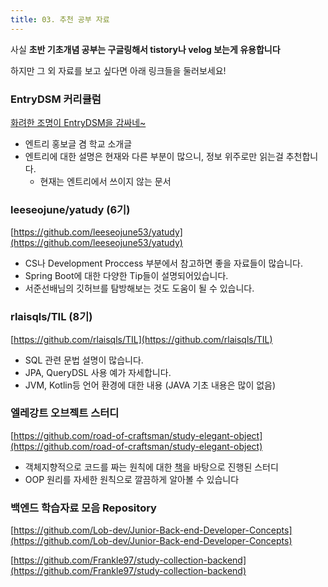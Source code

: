 ```yaml
---
title: 03. 추천 공부 자료
---
```




사실 **초반 기초개념 공부는 구글링해서 tistory나 velog 보는게 유용합니다**

하지만 그 외 자료를 보고 싶다면 아래 링크들을 둘러보세요!

### EntryDSM 커리큘럼

[화려한 조명이 EntryDSM을 감싸네~](https://velog.io/@entrydsm/%ED%99%94%EB%A0%A4%ED%95%9C-%EC%A1%B0%EB%AA%85%EC%9D%B4-EntryDSM%EC%9D%84-%EA%B0%90%EC%8B%B8%EB%84%A4)

- 엔트리 홍보글 겸 학교 소개글
- 엔트리에 대한 설명은 현재와 다른 부분이 많으니, 정보 위주로만 읽는걸 추천합니다.
    - 현재는 엔트리에서 쓰이지 않는 문서

### leeseojune/yatudy (6기)

[https://github.com/leeseojune53/yatudy](https://github.com/leeseojune53/yatudy)

- CS나 Development Proccess 부분에서 참고하면 좋을 자료들이 많습니다.
- Spring Boot에 대한 다양한 Tip들이 설명되어있습니다.
- 서준선배님의 깃허브를 탐방해보는 것도 도움이 될 수 있습니다.

### rlaisqls/TIL (8기)

[https://github.com/rlaisqls/TIL](https://github.com/rlaisqls/TIL)

- SQL 관련 문법 설명이 많습니다.
- JPA, QueryDSL 사용 예가 자세합니다.
- JVM, Kotlin등 언어 환경에 대한 내용 (JAVA 기초 내용은 많이 없음)

### 엘레강트 오브젝트 스터디

[https://github.com/road-of-craftsman/study-elegant-object](https://github.com/road-of-craftsman/study-elegant-object)

- 객체지향적으로 코드를 짜는 원칙에 대한 [책](https://product.kyobobook.co.kr/detail/S000001902572)을 바탕으로 진행된 스터디
- OOP 원리를 자세한 원칙으로 깔끔하게 알아볼 수 있습니다

### 백엔드 학습자료 모음 Repository

[https://github.com/Lob-dev/Junior-Back-end-Developer-Concepts](https://github.com/Lob-dev/Junior-Back-end-Developer-Concepts)

[https://github.com/Frankle97/study-collection-backend](https://github.com/Frankle97/study-collection-backend)